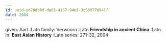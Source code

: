 ```yaml
---
id: uuid-ed76db8d-da03-4157-94e5-3c580776941f
date: 2004
---
```


given: Aart :Latn
family: Verwoorn :Latn
**Friendship in ancient China** :Latn
In: 
**East Asian History** :Latn
series: 271-32, 2004